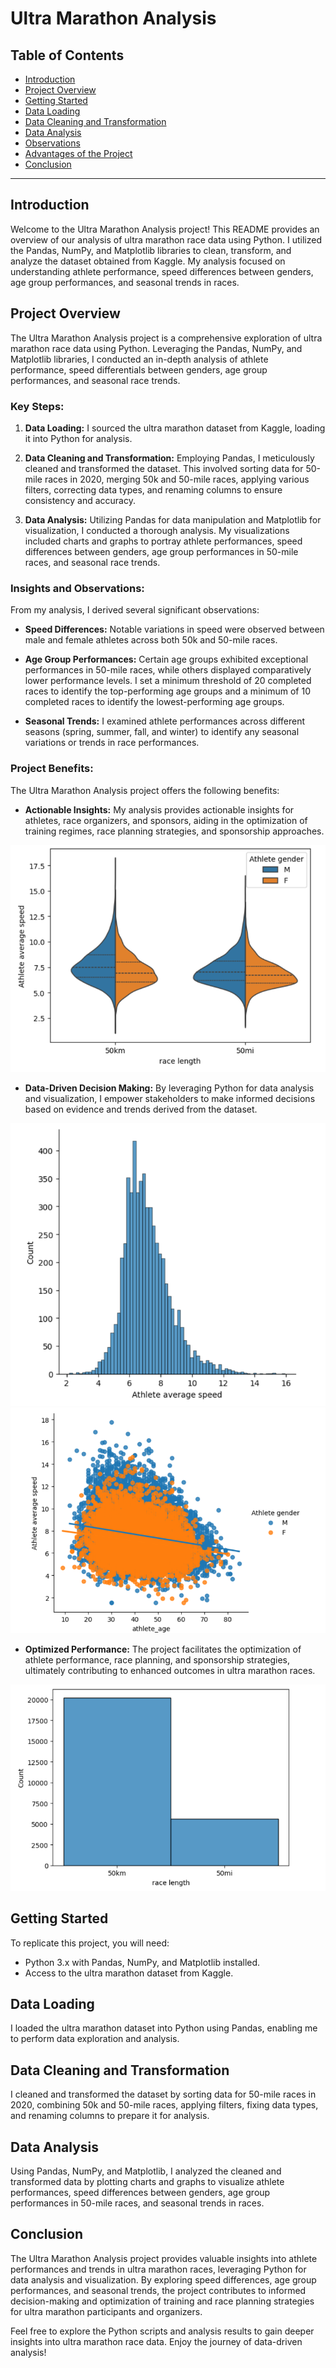 # Ultra Marathon Analysis

## Table of Contents

- [Introduction](#introduction)
- [Project Overview](#project-overview)
- [Getting Started](#getting-started)
- [Data Loading](#data-loading)
- [Data Cleaning and Transformation](#data-cleaning-and-transformation)
- [Data Analysis](#data-analysis)
- [Observations](#observations)
- [Advantages of the Project](#advantages-of-the-project)
- [Conclusion](#conclusion)

---

## Introduction

Welcome to the Ultra Marathon Analysis project! This README provides an overview of our analysis of ultra marathon race data using Python. I utilized the Pandas, NumPy, and Matplotlib libraries to clean, transform, and analyze the dataset obtained from Kaggle. My analysis focused on understanding athlete performance, speed differences between genders, age group performances, and seasonal trends in races.

## Project Overview

The Ultra Marathon Analysis project is a comprehensive exploration of ultra marathon race data using Python. Leveraging the Pandas, NumPy, and Matplotlib libraries, I conducted an in-depth analysis of athlete performance, speed differentials between genders, age group performances, and seasonal race trends.

### Key Steps:

1. **Data Loading:** I sourced the ultra marathon dataset from Kaggle, loading it into Python for analysis.

2. **Data Cleaning and Transformation:** Employing Pandas, I meticulously cleaned and transformed the dataset. This involved sorting data for 50-mile races in 2020, merging 50k and 50-mile races, applying various filters, correcting data types, and renaming columns to ensure consistency and accuracy.

3. **Data Analysis:** Utilizing Pandas for data manipulation and Matplotlib for visualization, I conducted a thorough analysis. My visualizations included charts and graphs to portray athlete performances, speed differences between genders, age group performances in 50-mile races, and seasonal race trends.

### Insights and Observations:

From my analysis, I derived several significant observations:

- **Speed Differences:** Notable variations in speed were observed between male and female athletes across both 50k and 50-mile races.
  
- **Age Group Performances:** Certain age groups exhibited exceptional performances in 50-mile races, while others displayed comparatively lower performance levels. I set a minimum threshold of 20 completed races to identify the top-performing age groups and a minimum of 10 completed races to identify the lowest-performing age groups.

- **Seasonal Trends:** I examined athlete performances across different seasons (spring, summer, fall, and winter) to identify any seasonal variations or trends in race performances.

### Project Benefits:

The Ultra Marathon Analysis project offers the following benefits:

- **Actionable Insights:** My analysis provides actionable insights for athletes, race organizers, and sponsors, aiding in the optimization of training regimes, race planning strategies, and sponsorship approaches.

![Ultra Marathon](https://github.com/NoopurWagh/Portfolio/blob/main/Marathon%20Data%20Analysis/Average%20Race%20Speed%20per%20Gender%20per%20Race%20Length.png)

- **Data-Driven Decision Making:** By leveraging Python for data analysis and visualization, I empower stakeholders to make informed decisions based on evidence and trends derived from the dataset.

![Ultra Marathon](https://github.com/NoopurWagh/Portfolio/blob/main/Marathon%20Data%20Analysis/Average%20Race%20Speed.png)
![Ultra Marathon](https://github.com/NoopurWagh/Portfolio/blob/main/Marathon%20Data%20Analysis/Scatter%20Diagram%20Race%20speed%20per%20Gender%20per%20age.png)

- **Optimized Performance:** The project facilitates the optimization of athlete performance, race planning, and sponsorship strategies, ultimately contributing to enhanced outcomes in ultra marathon races.

![Ultra Marathon](https://github.com/NoopurWagh/Portfolio/blob/main/Marathon%20Data%20Analysis/Runners%20per%20RaceLength.png)


## Getting Started

To replicate this project, you will need:

- Python 3.x with Pandas, NumPy, and Matplotlib installed.
- Access to the ultra marathon dataset from Kaggle.

## Data Loading

I loaded the ultra marathon dataset into Python using Pandas, enabling me to perform data exploration and analysis.

## Data Cleaning and Transformation

I cleaned and transformed the dataset by sorting data for 50-mile races in 2020, combining 50k and 50-mile races, applying filters, fixing data types, and renaming columns to prepare it for analysis.

## Data Analysis

Using Pandas, NumPy, and Matplotlib, I analyzed the cleaned and transformed data by plotting charts and graphs to visualize athlete performances, speed differences between genders, age group performances in 50-mile races, and seasonal trends in races.

## Conclusion

The Ultra Marathon Analysis project provides valuable insights into athlete performances and trends in ultra marathon races, leveraging Python for data analysis and visualization. By exploring speed differences, age group performances, and seasonal trends, the project contributes to informed decision-making and optimization of training and race planning strategies for ultra marathon participants and organizers.

Feel free to explore the Python scripts and analysis results to gain deeper insights into ultra marathon race data. Enjoy the journey of data-driven analysis!



